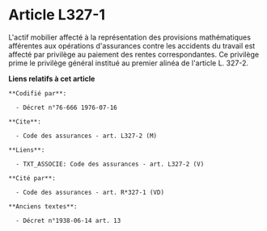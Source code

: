 # Article L327-1

L'actif mobilier affecté à la représentation des provisions mathématiques afférentes aux opérations d'assurances contre les
accidents du travail est affecté par privilège au paiement des rentes correspondantes. Ce privilège prime le privilège
général institué au premier alinéa de l'article L. 327-2.

**Liens relatifs à cet article**

	**Codifié par**:

	  - Décret n°76-666 1976-07-16

	**Cite**:

	  - Code des assurances - art. L327-2 (M)

	**Liens**:

	  - TXT_ASSOCIE: Code des assurances - art. L327-2 (V)

	**Cité par**:

	  - Code des assurances - art. R*327-1 (VD)

	**Anciens textes**:

	  - Décret n°1938-06-14 art. 13
